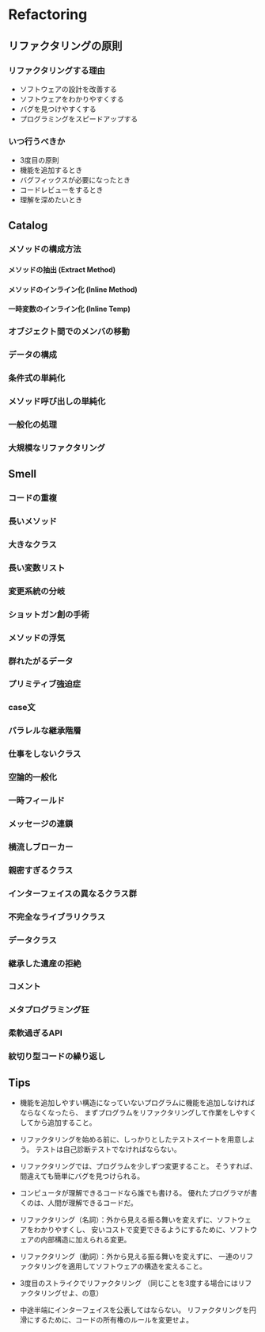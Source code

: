 # Refactoring

## リファクタリングの原則
### リファクタリングする理由
- ソフトウェアの設計を改善する
- ソフトウェアをわかりやすくする
- バグを見つけやすくする
- プログラミングをスピードアップする

### いつ行うべきか
- 3度目の原則
- 機能を追加するとき
- バグフィックスが必要になったとき
- コードレビューをするとき
- 理解を深めたいとき

## Catalog
### メソッドの構成方法
#### メソッドの抽出 (Extract Method)
#### メソッドのインライン化 (Inline Method)
#### 一時変数のインライン化 (Inline Temp)
### オブジェクト間でのメンバの移動
### データの構成
### 条件式の単純化
### メソッド呼び出しの単純化
### 一般化の処理
### 大規模なリファクタリング

## Smell
### コードの重複
### 長いメソッド
### 大きなクラス
### 長い変数リスト
### 変更系統の分岐
### ショットガン創の手術
### メソッドの浮気
### 群れたがるデータ
### プリミティブ強迫症
### case文
### パラレルな継承階層
### 仕事をしないクラス
### 空論的一般化
### 一時フィールド
### メッセージの連鎖
### 横流しブローカー
### 親密すぎるクラス
### インターフェイスの異なるクラス群
### 不完全なライブラリクラス
### データクラス
### 継承した遺産の拒絶
### コメント
### メタプログラミング狂
### 柔軟過ぎるAPI
### 紋切り型コードの繰り返し

## Tips
- 
  機能を追加しやすい構造になっていないプログラムに機能を追加しなければならなくなったら、
  まずプログラムをリファクタリングして作業をしやすくしてから追加すること。

- 
  リファクタリングを始める前に、しっかりとしたテストスイートを用意しよう。
  テストは自己診断テストでなければならない。

- 
  リファクタリングでは、プログラムを少しずつ変更すること。
  そうすれば、間違えても簡単にバグを見つけられる。

- 
  コンピュータが理解できるコードなら誰でも書ける。
  優れたプログラマが書くのは、人間が理解できるコードだ。

- 
  リファクタリング（名詞）：外から見える振る舞いを変えずに、ソフトウェアをわかりやすくし、
  安いコストで変更できるようにするために、ソフトウェアの内部構造に加えられる変更。

- 
  リファクタリング（動詞）：外から見える振る舞いを変えずに、
  一連のリファクタリングを適用してソフトウェアの構造を変えること。

- 
  3度目のストライクでリファクタリング
  （同じことを3度する場合にはリファクタリングせよ、の意）

- 
  中途半端にインターフェイスを公表してはならない。
  リファクタリングを円滑にするために、コードの所有権のルールを変更せよ。
